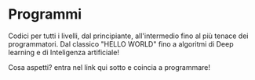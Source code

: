 # Programmi

Codici per tutti i livelli, dal principiante, all'intermedio fino
al più tenace dei programmatori. Dal classico "HELLO WORLD" fino 
a algoritmi di Deep learning e di Inteligenza artificiale!

Cosa aspetti? entra nel link qui sotto e coincia a programmare!
